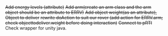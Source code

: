 ~~Add energy levels (attribute)~~
~~Add arm(create an arm class and the arm object should be an attribute to ERRV)~~
~~Add object weight(as an attribute), Object to deliver~~
~~rewrite doAction to suit our rover (add action for ERRV.arm; check objecttodeliver.weight before doing interaction)~~
~~Connect to pRTI~~
Check wrapper for unity java.

